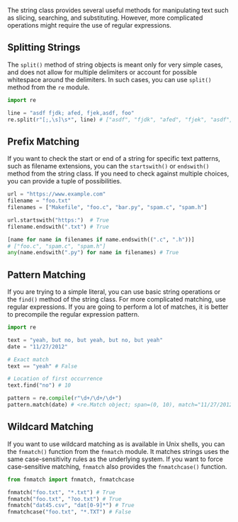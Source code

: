 The string class provides several useful methods for manipulating text such as slicing, searching, and substituting. However, more complicated operations might require the use of regular expressions.

## Splitting Strings
The `split()` method of string objects is meant only for very simple cases, and does not allow for multiple delimiters or account for possible whitespace around the delimiters. In such cases, you can use `split()` method from the `re` module.

```python
import re

line = "asdf fjdk; afed, fjek,asdf, foo"
re.split(r"[;,\s]\s*", line) # ["asdf", "fjdk", "afed", "fjek", "asdf", "foo"]
```

## Prefix Matching
If you want to check the start or end of a string for specific text patterns, such as filename extensions, you can the `startswith()` or `endswith()` method from the string class. If you need to check against multiple choices, you can provide a tuple of possibilities.

```python
url = "https://www.example.com"
filename = "foo.txt"
filenames = ["Makefile", "foo.c", "bar.py", "spam.c", "spam.h"]

url.startswith("https:")  # True
filename.endswith(".txt") # True

[name for name in filenames if name.endswith((".c", ".h"))]
# ["foo.c", "spam.c", "spam.h"]
any(name.endswith(".py") for name in filenames) # True
```

## Pattern Matching
If you are trying to a simple literal, you can use basic string operations or the `find()` method of the string class. For more complicated matching, use regular expressions. If you are going to perform a lot of matches, it is better to precompile the regular expression pattern.

```python
import re

text = "yeah, but no, but yeah, but no, but yeah"
date = "11/27/2012"

# Exact match
text == "yeah" # False

# Location of first occurrence
text.find("no") # 10

pattern = re.compile(r"\d+/\d+/\d+")
pattern.match(date) # <re.Match object; span=(0, 10), match="11/27/2012">
```

## Wildcard Matching
If you want to use wildcard matching as is available in Unix shells, you can the `fnmatch()` function from the `fnmatch` module. It matches strings uses the same case-sensitivity rules as the underlying system. If you want to force case-sensitive matching, `fnmatch` also provides the `fnmatchcase()` function.

```python
from fnmatch import fnmatch, fnmatchcase

fnmatch("foo.txt", "*.txt") # True
fnmatch("foo.txt", "?oo.txt") # True
fnmatch("dat45.csv", "dat[0-9]*") # True
fnmatchcase("foo.txt", "*.TXT") # False
```

